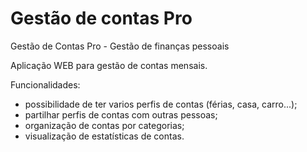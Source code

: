 # Gestão de contas Pro
Gestão de Contas Pro - Gestão de finanças pessoais

Aplicação WEB para gestão de contas mensais.

Funcionalidades: 
- possibilidade de ter varios perfis de contas (férias, casa, carro...);
- partilhar perfis de contas com outras pessoas;
- organização de contas por categorias;
- visualização de estatísticas de contas.
